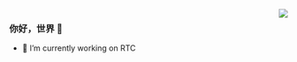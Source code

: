 <img align="right" src="https://github-readme-stats.vercel.app/api?username=lidedongsn&theme=radical&show_icons=true" />

### 你好，世界 👋
- 🔭 I’m currently working on RTC

